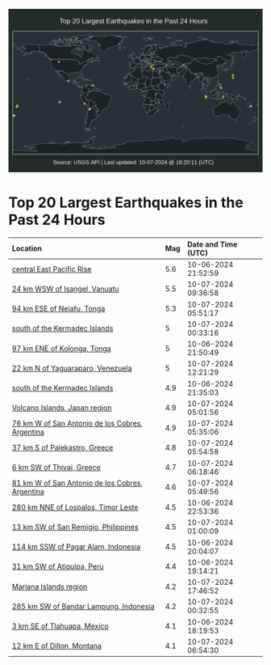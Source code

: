 ![Map](./map.png)

# Top 20 Largest Earthquakes in the Past 24 Hours

| Location | Mag | Date and Time (UTC) |
|:---|:---|:---|
| [central East Pacific Rise](https://earthquake.usgs.gov/earthquakes/eventpage/us6000nwyj) | 5.6 | 10-06-2024 21:52:59 |
| [24 km WSW of Isangel, Vanuatu](https://earthquake.usgs.gov/earthquakes/eventpage/us6000nx1e) | 5.5 | 10-07-2024 09:36:58 |
| [94 km ESE of Neiafu, Tonga](https://earthquake.usgs.gov/earthquakes/eventpage/us6000nx0s) | 5.3 | 10-07-2024 05:51:17 |
| [south of the Kermadec Islands](https://earthquake.usgs.gov/earthquakes/eventpage/us6000nwzm) | 5 | 10-07-2024 00:33:16 |
| [97 km ENE of Kolonga, Tonga](https://earthquake.usgs.gov/earthquakes/eventpage/us6000nwyi) | 5 | 10-06-2024 21:50:49 |
| [22 km N of Yaguaraparo, Venezuela](https://earthquake.usgs.gov/earthquakes/eventpage/us6000nx1y) | 5 | 10-07-2024 12:21:29 |
| [south of the Kermadec Islands](https://earthquake.usgs.gov/earthquakes/eventpage/us6000nwyc) | 4.9 | 10-06-2024 21:35:03 |
| [Volcano Islands, Japan region](https://earthquake.usgs.gov/earthquakes/eventpage/us6000nx0h) | 4.9 | 10-07-2024 05:01:56 |
| [76 km W of San Antonio de los Cobres, Argentina](https://earthquake.usgs.gov/earthquakes/eventpage/us6000nx0l) | 4.9 | 10-07-2024 05:35:06 |
| [37 km S of Palekastro, Greece](https://earthquake.usgs.gov/earthquakes/eventpage/us6000nx0t) | 4.8 | 10-07-2024 05:54:58 |
| [6 km SW of Thívai, Greece](https://earthquake.usgs.gov/earthquakes/eventpage/us6000nx0u) | 4.7 | 10-07-2024 06:18:46 |
| [81 km W of San Antonio de los Cobres, Argentina](https://earthquake.usgs.gov/earthquakes/eventpage/us6000nx0r) | 4.6 | 10-07-2024 05:49:56 |
| [280 km NNE of Lospalos, Timor Leste](https://earthquake.usgs.gov/earthquakes/eventpage/us6000nwyt) | 4.5 | 10-06-2024 22:53:36 |
| [13 km SW of San Remigio, Philippines](https://earthquake.usgs.gov/earthquakes/eventpage/us6000nwzw) | 4.5 | 10-07-2024 01:00:09 |
| [114 km SSW of Pagar Alam, Indonesia](https://earthquake.usgs.gov/earthquakes/eventpage/us6000nwxw) | 4.5 | 10-06-2024 20:04:07 |
| [31 km SW of Atiquipa, Peru](https://earthquake.usgs.gov/earthquakes/eventpage/us6000nwxl) | 4.4 | 10-06-2024 19:14:21 |
| [Mariana Islands region](https://earthquake.usgs.gov/earthquakes/eventpage/us6000nx40) | 4.2 | 10-07-2024 17:46:52 |
| [285 km SW of Bandar Lampung, Indonesia](https://earthquake.usgs.gov/earthquakes/eventpage/us6000nwzt) | 4.2 | 10-07-2024 00:32:55 |
| [3 km SE of Tlahuapa, Mexico](https://earthquake.usgs.gov/earthquakes/eventpage/us6000nwxg) | 4.1 | 10-06-2024 18:19:53 |
| [12 km E of Dillon, Montana](https://earthquake.usgs.gov/earthquakes/eventpage/us6000nx10) | 4.1 | 10-07-2024 06:54:30 |
